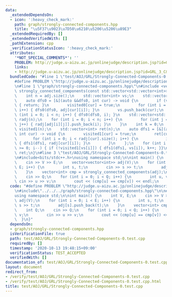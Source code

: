```yaml
---
data:
  _extendedDependsOn:
  - icon: ':heavy_check_mark:'
    path: graph/strongly-connected-components.hpp
    title: "\u5F37\u9023\u7D50\u6210\u5206\u5206\u89E3"
  _extendedRequiredBy: []
  _extendedVerifiedWith: []
  _pathExtension: cpp
  _verificationStatusIcon: ':heavy_check_mark:'
  attributes:
    '*NOT_SPECIAL_COMMENTS*': ''
    PROBLEM: http://judge.u-aizu.ac.jp/onlinejudge/description.jsp?id=GRL_3_C&lang=jp
    links:
    - http://judge.u-aizu.ac.jp/onlinejudge/description.jsp?id=GRL_3_C&lang=jp
  bundledCode: "#line 1 \"test/AOJ/GRL/Strongly-Connected-Components-0.test.cpp\"\n\
    #define PROBLEM \"http://judge.u-aizu.ac.jp/onlinejudge/description.jsp?id=GRL_3_C&lang=jp\"\
    \n#line 1 \"graph/strongly-connected-components.hpp\"\n#include <vector>\n\nstd::vector<int>\
    \ strongly_connected_components(const std::vector<std::vector<int>> &adj) {\n\
    \    int n = adj.size();\n    std::vector<int> vs;\n    std::vector<bool> visited0(n);\n\
    \    auto dfs0 = [&](auto &&dfs0, int cur) -> void {\n        if (visited0[cur])\
    \ { return; }\n        visited0[cur] = true;\n        for (int i = 0; i < adj[cur].size();\
    \ i++) { dfs0(dfs0, adj[cur][i]); }\n        vs.push_back(cur);\n    };\n    for\
    \ (int i = 0; i < n; i++) { dfs0(dfs0, i); }\n    std::vector<std::vector<int>>\
    \ radj(n);\n    for (int i = 0; i < n; i++) {\n        for (int j = 0; j < adj[i].size();\
    \ j++) { radj[adj[i][j]].push_back(i); }\n    }\n    int k = 0;\n    std::vector<bool>\
    \ visited1(n);\n    std::vector<int> ret(n);\n    auto dfs1 = [&](auto &&dfs1,\
    \ int cur) -> void {\n        visited1[cur] = true;\n        ret[cur] = k;\n \
    \       for (int i = 0; i < radj[cur].size(); i++) {\n            if (!visited1[radj[cur][i]])\
    \ { dfs1(dfs1, radj[cur][i]); }\n        }\n    };\n    for (int i = n - 1; i\
    \ >= 0; i--) { if (!visited1[vs[i]]) { dfs1(dfs1, vs[i]), k++; }}\n    return\
    \ ret;\n}\n#line 3 \"test/AOJ/GRL/Strongly-Connected-Components-0.test.cpp\"\n\
    \n#include<bits/stdc++.h>\nusing namespace std;\n\nint main() {\n    int V, E;\n\
    \    cin >> V >> E;\n    vector<vector<int>> adj(V);\n    for (int i = 0; i <\
    \ E; i++) {\n        int s, t;\n        cin >> s >> t;\n        adj[s].push_back(t);\n\
    \    }\n    vector<int> cmp = strongly_connected_components(adj);\n    int Q;\n\
    \    cin >> Q;\n    for (int i = 0; i < Q; i++) {\n        int u, v;\n       \
    \ cin >> u >> v;\n        cout << (cmp[u] == cmp[v]) << endl;\n    }\n}\n"
  code: "#define PROBLEM \"http://judge.u-aizu.ac.jp/onlinejudge/description.jsp?id=GRL_3_C&lang=jp\"\
    \n#include\"../../../graph/strongly-connected-components.hpp\"\n\n#include<bits/stdc++.h>\n\
    using namespace std;\n\nint main() {\n    int V, E;\n    cin >> V >> E;\n    vector<vector<int>>\
    \ adj(V);\n    for (int i = 0; i < E; i++) {\n        int s, t;\n        cin >>\
    \ s >> t;\n        adj[s].push_back(t);\n    }\n    vector<int> cmp = strongly_connected_components(adj);\n\
    \    int Q;\n    cin >> Q;\n    for (int i = 0; i < Q; i++) {\n        int u,\
    \ v;\n        cin >> u >> v;\n        cout << (cmp[u] == cmp[v]) << endl;\n  \
    \  }\n}"
  dependsOn:
  - graph/strongly-connected-components.hpp
  isVerificationFile: true
  path: test/AOJ/GRL/Strongly-Connected-Components-0.test.cpp
  requiredBy: []
  timestamp: '2020-10-13 19:48:15+09:00'
  verificationStatus: TEST_ACCEPTED
  verifiedWith: []
documentation_of: test/AOJ/GRL/Strongly-Connected-Components-0.test.cpp
layout: document
redirect_from:
- /verify/test/AOJ/GRL/Strongly-Connected-Components-0.test.cpp
- /verify/test/AOJ/GRL/Strongly-Connected-Components-0.test.cpp.html
title: test/AOJ/GRL/Strongly-Connected-Components-0.test.cpp
---
```

